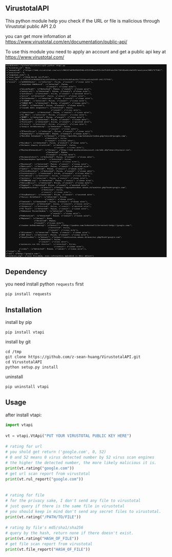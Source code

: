 VirustotalAPI
-------------
This python module help you check if the URL or file is malicious through Virustotal public API 2.0

you can get more infomation at https://www.virustotal.com/en/documentation/public-api/

To use this module you need to apply an account and get a public api key at https://www.virustotal.com/

[![Screenshot](vtapi_screenshot.jpg)](https://raw.githubusercontent.com/z-sean-huang/VirustotalAPI/master/vtapi_screenshot.jpg)

Dependency
----------
you need install python `requests` first

    pip install requests

Installation
------------
install by pip

    pip install vtapi

install by git

    cd /tmp
    git clone https://github.com/z-sean-huang/VirustotalAPI.git
    cd VirustotalAPI
    python setup.py install

uninstall

    pip uninstall vtapi


Usage
-----
after install vtapi:
```python
import vtapi

vt = vtapi.VtApi("PUT YOUR VIRUSTOTAL PUBLIC KEY HERE")
    
# rating for url
# you shold get return ('google.com', 0, 52)
# 0 and 52 means 0 virus detected number by 52 virus scan engines
# the higher the detected number, the more likely malicious it is.
print(vt.rating("google.com"))
# get url scan report from virustotal
print(vt.rul_report("google.com"))


# rating for file
# for the privacy sake, I don't send any file to virustotal
# just query if there is the same file in virustotal
# you should keep in mind don't send any secret files to virustotal.
print(vt.rating("/PATH/TO/FILE"))

# rating by file's md5/sha1/sha256
# query by the hash, return none if there doesn't exist.
print(vt.rating("HASH_OF_FILE"))
# get file scan report from virustotal
print(vt.file_report("HASH_OF_FILE"))
```
